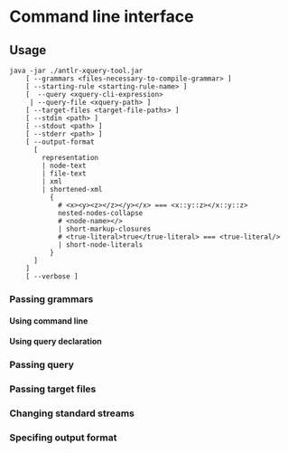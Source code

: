 # Command line interface
## Usage
<!-- --compiled-grammar (<grammar.jar> | <grammar.class>) -->
```
java -jar ./antlr-xquery-tool.jar
    [ --grammars <files-necessary-to-compile-grammar> ]
    [ --starting-rule <starting-rule-name> ]
    [  --query <xquery-cli-expression>
     | --query-file <xquery-path> ]
    [ --target-files <target-file-paths> ]
    [ --stdin <path> ]
    [ --stdout <path> ]
    [ --stderr <path> ]
    [ --output-format
      [
        representation
        | node-text
        | file-text
        | xml
        | shortened-xml
          {
            # <x><y><z></z></y></x> === <x::y::z></x::y::z>
            nested-nodes-collapse
            # <node-name></>
            | short-markup-closures
            # <true-literal>true</true-literal> === <true-literal/>
            | short-node-literals
          }
      ]
    ]
    [ --verbose ]
```

### Passing grammars
#### Using command line
#### Using query declaration
### Passing query
### Passing target files
### Changing standard streams
### Specifing output format
